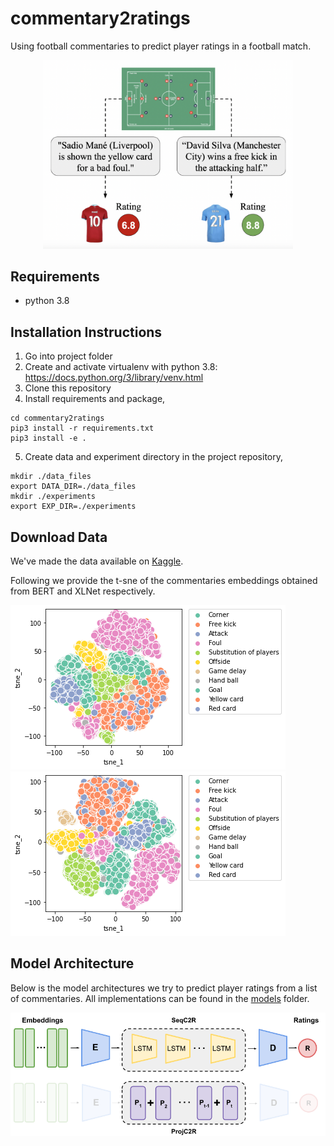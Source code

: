 # commentary2ratings
Using football commentaries to predict player ratings in a football match.

<div style="text-align: center"><img src="assets/teaser.png" width=400></div>

## Requirements

- python 3.8

## Installation Instructions

1. Go into project folder
2. Create and activate virtualenv with python 3.8: https://docs.python.org/3/library/venv.html
3. Clone this repository
4. Install requirements and package,
```
cd commentary2ratings
pip3 install -r requirements.txt
pip3 install -e .
```
5. Create data and experiment directory in the project repository,
```
mkdir ./data_files
export DATA_DIR=./data_files
mkdir ./experiments
export EXP_DIR=./experiments
```

## Download Data
We've made the data available on [Kaggle](https://www.kaggle.com/datasets/emmahawk/football-player-rating-stats-event-commentary).

Following we provide the t-sne of the commentaries embeddings obtained from BERT and XLNet respectively.

<img src="assets/bert_tsne.png">
<img src="assets/xlnet_tsne_100.png">

<!-- ## Download Data

Download data from [here](https://drive.google.com/drive/folders/1W76B70aN-adoJcYoX7mwDY1A8YQSNvHL?usp=sharing). Add it to the data_files folder created in step 5 above

data description
- fixtures.csv : contains information about the fixtures. Important fields are date and team ids to uniquely identify a match
- data_football_ratings.csv : contains player ratings. Using data and team names, identify the corresponding players from the game and fetch their ratings
- commentary : folder containing 380 commentary files named by their unique fixture_id
- player_comments_ratings.csv: contains players and their associated commentaries per fixture
- processed_data_bert.h5 : data file which is loaded by the dataloader. Contains 'player'(one hot vector), 'rating', 'padded_commentary_embedding.h5'(bert embedded commentary data of size NxLx768 where N is the number of data points and L largest number of commentaries for a player in a match), 'commentary_len'(true number of commentaries for that corresponding index <=L)
- processed_data_xlnet.h5 : same as above except embeddings from xlnet -->


## Model Architecture

Below is the model architectures we try to predict player ratings from a list of commentaries. All implementations can be found in the [models](https://github.com/ShivinDass/commentary2ratings/tree/main/commentary2ratings/models) folder.

<img src="assets/model_architecture.png"> 